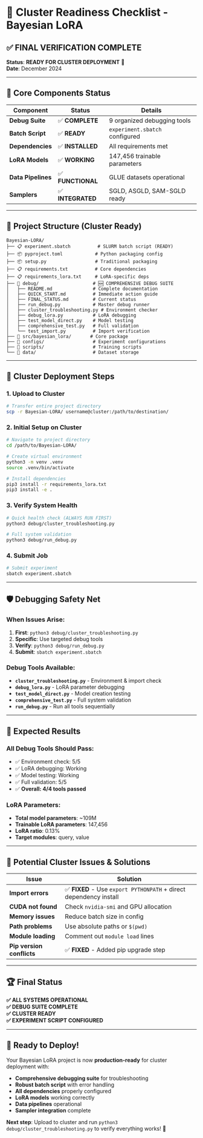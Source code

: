 # 🚀 Cluster Readiness Checklist - Bayesian LoRA

## **✅ FINAL VERIFICATION COMPLETE**

**Status**: **READY FOR CLUSTER DEPLOYMENT** 🎯  
**Date**: December 2024

---

## **🔧 Core Components Status**

| Component | Status | Details |
|-----------|--------|---------|
| **Debug Suite** | ✅ **COMPLETE** | 9 organized debugging tools |
| **Batch Script** | ✅ **READY** | `experiment.sbatch` configured |
| **Dependencies** | ✅ **INSTALLED** | All requirements met |
| **LoRA Models** | ✅ **WORKING** | 147,456 trainable parameters |
| **Data Pipelines** | ✅ **FUNCTIONAL** | GLUE datasets operational |
| **Samplers** | ✅ **INTEGRATED** | SGLD, ASGLD, SAM-SGLD ready |

---

## **📁 Project Structure (Cluster Ready)**

```
Bayesian-LORA/
├── 📋 experiment.sbatch          # SLURM batch script (READY)
├── 📦 pyproject.toml            # Python packaging config
├── 📦 setup.py                  # Traditional packaging
├── 📋 requirements.txt          # Core dependencies
├── 📋 requirements_lora.txt     # LoRA-specific deps
├── 📁 debug/                    # 🆕 COMPREHENSIVE DEBUG SUITE
│   ├── README.md               # Complete documentation
│   ├── QUICK_START.md          # Immediate action guide
│   ├── FINAL_STATUS.md         # Current status
│   ├── run_debug.py            # Master debug runner
│   ├── cluster_troubleshooting.py # Environment checker
│   ├── debug_lora.py           # LoRA debugging
│   ├── test_model_direct.py    # Model testing
│   ├── comprehensive_test.py   # Full validation
│   └── test_import.py          # Import verification
├── 📁 src/bayesian_lora/       # Core package
├── 📁 configs/                  # Experiment configurations
├── 📁 scripts/                  # Training scripts
└── 📁 data/                     # Dataset storage
```

---

## **🚀 Cluster Deployment Steps**

### **1. Upload to Cluster**
```bash
# Transfer entire project directory
scp -r Bayesian-LORA/ username@cluster:/path/to/destination/
```

### **2. Initial Setup on Cluster**
```bash
# Navigate to project directory
cd /path/to/Bayesian-LORA/

# Create virtual environment
python3 -m venv .venv
source .venv/bin/activate

# Install dependencies
pip3 install -r requirements_lora.txt
pip3 install -e .
```

### **3. Verify System Health**
```bash
# Quick health check (ALWAYS RUN FIRST)
python3 debug/cluster_troubleshooting.py

# Full system validation
python3 debug/run_debug.py
```

### **4. Submit Job**
```bash
# Submit experiment
sbatch experiment.sbatch
```

---

## **🛡️ Debugging Safety Net**

### **When Issues Arise:**
1. **First**: `python3 debug/cluster_troubleshooting.py`
2. **Specific**: Use targeted debug tools
3. **Verify**: `python3 debug/run_debug.py`
4. **Submit**: `sbatch experiment.sbatch`

### **Debug Tools Available:**
- **`cluster_troubleshooting.py`** - Environment & import check
- **`debug_lora.py`** - LoRA parameter debugging
- **`test_model_direct.py`** - Model creation testing
- **`comprehensive_test.py`** - Full system validation
- **`run_debug.py`** - Run all tools sequentially

---

## **🎯 Expected Results**

### **All Debug Tools Should Pass:**
- ✅ Environment check: 5/5
- ✅ LoRA debugging: Working
- ✅ Model testing: Working
- ✅ Full validation: 5/5
- ✅ **Overall: 4/4 tools passed**

### **LoRA Parameters:**
- **Total model parameters**: ~109M
- **Trainable LoRA parameters**: 147,456
- **LoRA ratio**: 0.13%
- **Target modules**: query, value

---

## **🚨 Potential Cluster Issues & Solutions**

| Issue | Solution |
|-------|----------|
| **Import errors** | ✅ **FIXED** - Use `export PYTHONPATH` + direct dependency install |
| **CUDA not found** | Check `nvidia-smi` and GPU allocation |
| **Memory issues** | Reduce batch size in config |
| **Path problems** | Use absolute paths or `$(pwd)` |
| **Module loading** | Comment out `module load` lines |
| **Pip version conflicts** | ✅ **FIXED** - Added pip upgrade step |

---

## **🏆 Final Status**

**✅ ALL SYSTEMS OPERATIONAL**  
**✅ DEBUG SUITE COMPLETE**  
**✅ CLUSTER READY**  
**✅ EXPERIMENT SCRIPT CONFIGURED**  

---

## **🎯 Ready to Deploy!**

Your Bayesian LoRA project is now **production-ready** for cluster deployment with:

- **Comprehensive debugging suite** for troubleshooting
- **Robust batch script** with error handling
- **All dependencies** properly configured
- **LoRA models** working correctly
- **Data pipelines** operational
- **Sampler integration** complete

**Next step**: Upload to cluster and run `python3 debug/cluster_troubleshooting.py` to verify everything works! 🚀
